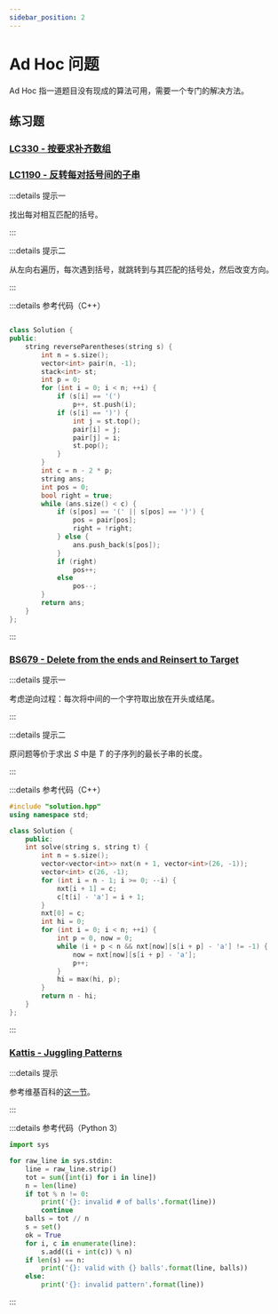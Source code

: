 ```yaml
---
sidebar_position: 2
---
```


# Ad Hoc 问题

Ad Hoc 指一道题目没有现成的算法可用，需要一个专门的解决方法。

## 练习题

### [LC330 - 按要求补齐数组](https://leetcode.cn/problems/patching-array/)

### [LC1190 - 反转每对括号间的子串](https://leetcode.cn/problems/reverse-substrings-between-each-pair-of-parentheses/)

:::details 提示一

找出每对相互匹配的括号。

:::

:::details 提示二

从左向右遍历，每次遇到括号，就跳转到与其匹配的括号处，然后改变方向。

:::

:::details 参考代码（C++）

```cpp

class Solution {
public:
    string reverseParentheses(string s) {
        int n = s.size();
        vector<int> pair(n, -1);
        stack<int> st;
        int p = 0;
        for (int i = 0; i < n; ++i) {
            if (s[i] == '(')
                p++, st.push(i);
            if (s[i] == ')') {
                int j = st.top();
                pair[i] = j;
                pair[j] = i;
                st.pop();
            }
        }
        int c = n - 2 * p;
        string ans;
        int pos = 0;
        bool right = true;
        while (ans.size() < c) {
            if (s[pos] == '(' || s[pos] == ')') {
                pos = pair[pos];
                right = !right;
            } else {
                ans.push_back(s[pos]);
            }
            if (right)
                pos++;
            else
                pos--;
        }
        return ans;
    }
};

```

:::

### [BS679 - Delete from the ends and Reinsert to Target](https://binarysearch.com/problems/Delete-from-the-ends-and-Reinsert-to-Target)

:::details 提示一

考虑逆向过程：每次将中间的一个字符取出放在开头或结尾。

:::

:::details 提示二

原问题等价于求出 $S$ 中是 $T$ 的子序列的最长子串的长度。

:::

:::details 参考代码（C++）

```cpp
#include "solution.hpp"
using namespace std;

class Solution {
    public:
    int solve(string s, string t) {
        int n = s.size();
        vector<vector<int>> nxt(n + 1, vector<int>(26, -1));
        vector<int> c(26, -1);
        for (int i = n - 1; i >= 0; --i) {
            nxt[i + 1] = c;
            c[t[i] - 'a'] = i + 1;
        }
        nxt[0] = c;
        int hi = 0;
        for (int i = 0; i < n; ++i) {
            int p = 0, now = 0;
            while (i + p < n && nxt[now][s[i + p] - 'a'] != -1) {
                now = nxt[now][s[i + p] - 'a'];
                p++;
            }
            hi = max(hi, p);
        }
        return n - hi;
    }
};
```

:::

### [Kattis - Juggling Patterns](https://open.kattis.com/problems/jugglingpatterns)

:::details 提示

参考维基百科的[这一节](https://en.wikipedia.org/wiki/Siteswap#Validity)。

:::

:::details 参考代码（Python 3）

```python
import sys

for raw_line in sys.stdin:
    line = raw_line.strip()
    tot = sum([int(i) for i in line])
    n = len(line)
    if tot % n != 0:
        print('{}: invalid # of balls'.format(line))
        continue
    balls = tot // n
    s = set()
    ok = True
    for i, c in enumerate(line):
        s.add((i + int(c)) % n)
    if len(s) == n:
        print('{}: valid with {} balls'.format(line, balls))
    else:
        print('{}: invalid pattern'.format(line))
```

:::

<Utterances />
